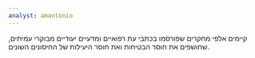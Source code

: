 ```yaml
---
analyst: amantonio
---
```


קיימים אלפי מחקרים שפורסמו בכתבי עת רפואיים ומדעיים יעודיים מבוקרי עמיתים, שחושפים את חוסר הבטיחות ואת חוסר היעילות של החיסונים השונים.
